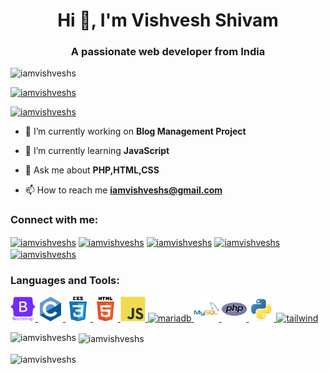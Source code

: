 <h1 align="center">Hi 👋, I'm Vishvesh Shivam</h1>
<h3 align="center">A passionate web developer from India</h3>

<p align="left"> <img src="https://komarev.com/ghpvc/?username=iamvishveshs&label=Profile%20views&color=0e75b6&style=flat" alt="iamvishveshs" /> </p>

<p align="left"> <a href="https://github.com/ryo-ma/github-profile-trophy"><img src="https://github-profile-trophy.vercel.app/?username=iamvishveshs" alt="iamvishveshs" /></a> </p>

<p align="left"> <a href="https://twitter.com/iamvishveshs" target="blank"><img src="https://img.shields.io/twitter/follow/iamvishveshs?logo=twitter&style=for-the-badge" alt="iamvishveshs" /></a> </p>

- 🔭 I’m currently working on **Blog Management Project**

- 🌱 I’m currently learning **JavaScript**

- 💬 Ask me about **PHP,HTML,CSS**

- 📫 How to reach me **iamvishveshs@gmail.com**

<h3 align="left">Connect with me:</h3>
<p align="left">
<a href="https://codepen.io/iamvishveshs" target="blank"><img align="center" src="https://raw.githubusercontent.com/rahuldkjain/github-profile-readme-generator/master/src/images/icons/Social/codepen.svg" alt="iamvishveshs" height="30" width="40" /></a>
<a href="https://twitter.com/iamvishveshs" target="blank"><img align="center" src="https://raw.githubusercontent.com/rahuldkjain/github-profile-readme-generator/master/src/images/icons/Social/twitter.svg" alt="iamvishveshs" height="30" width="40" /></a>
<a href="https://linkedin.com/in/iamvishveshs" target="blank"><img align="center" src="https://raw.githubusercontent.com/rahuldkjain/github-profile-readme-generator/master/src/images/icons/Social/linked-in-alt.svg" alt="iamvishveshs" height="30" width="40" /></a>
<a href="https://fb.com/iamvishveshs" target="blank"><img align="center" src="https://raw.githubusercontent.com/rahuldkjain/github-profile-readme-generator/master/src/images/icons/Social/facebook.svg" alt="iamvishveshs" height="30" width="40" /></a>
<a href="https://instagram.com/iamvishveshs" target="blank"><img align="center" src="https://raw.githubusercontent.com/rahuldkjain/github-profile-readme-generator/master/src/images/icons/Social/instagram.svg" alt="iamvishveshs" height="30" width="40" /></a>
</p>

<h3 align="left">Languages and Tools:</h3>
<p align="left"> <a href="https://getbootstrap.com" target="_blank" rel="noreferrer"> <img src="https://raw.githubusercontent.com/devicons/devicon/master/icons/bootstrap/bootstrap-plain-wordmark.svg" alt="bootstrap" width="40" height="40"/> </a> <a href="https://www.cprogramming.com/" target="_blank" rel="noreferrer"> <img src="https://raw.githubusercontent.com/devicons/devicon/master/icons/c/c-original.svg" alt="c" width="40" height="40"/> </a> <a href="https://www.w3schools.com/css/" target="_blank" rel="noreferrer"> <img src="https://raw.githubusercontent.com/devicons/devicon/master/icons/css3/css3-original-wordmark.svg" alt="css3" width="40" height="40"/> </a> <a href="https://www.w3.org/html/" target="_blank" rel="noreferrer"> <img src="https://raw.githubusercontent.com/devicons/devicon/master/icons/html5/html5-original-wordmark.svg" alt="html5" width="40" height="40"/> </a> <a href="https://developer.mozilla.org/en-US/docs/Web/JavaScript" target="_blank" rel="noreferrer"> <img src="https://raw.githubusercontent.com/devicons/devicon/master/icons/javascript/javascript-original.svg" alt="javascript" width="40" height="40"/> </a> <a href="https://mariadb.org/" target="_blank" rel="noreferrer"> <img src="https://www.vectorlogo.zone/logos/mariadb/mariadb-icon.svg" alt="mariadb" width="40" height="40"/> </a> <a href="https://www.mysql.com/" target="_blank" rel="noreferrer"> <img src="https://raw.githubusercontent.com/devicons/devicon/master/icons/mysql/mysql-original-wordmark.svg" alt="mysql" width="40" height="40"/> </a> <a href="https://www.php.net" target="_blank" rel="noreferrer"> <img src="https://raw.githubusercontent.com/devicons/devicon/master/icons/php/php-original.svg" alt="php" width="40" height="40"/> </a> <a href="https://www.python.org" target="_blank" rel="noreferrer"> <img src="https://raw.githubusercontent.com/devicons/devicon/master/icons/python/python-original.svg" alt="python" width="40" height="40"/> </a> <a href="https://tailwindcss.com/" target="_blank" rel="noreferrer"> <img src="https://www.vectorlogo.zone/logos/tailwindcss/tailwindcss-icon.svg" alt="tailwind" width="40" height="40"/> </a> </p>

<p><img align="left" src="https://github-readme-stats.vercel.app/api/top-langs?username=iamvishveshs&show_icons=true&locale=en&layout=compact" alt="iamvishveshs" /></p>

<p>&nbsp;<img align="center" src="https://github-readme-stats.vercel.app/api?username=iamvishveshs&show_icons=true&locale=en" alt="iamvishveshs" /></p>

<p><img align="center" src="https://github-readme-streak-stats.herokuapp.com/?user=iamvishveshs&" alt="iamvishveshs" /></p>
